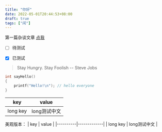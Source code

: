 ```yaml
---
title: "你好"
date: 2022-05-01T20:44:53+08:00
draft: true
tags: ["闲"]
---
```


第一篇杂谈文章 [点我](https://ipv4.qingsdz.top/about/)
- [ ] 待测试
- [x] 已测试


> Stay Hungry. Stay Foolish -- Steve Jobs

```c
int sayHello()
{
    printf("Hello!\n"); // hello everyone
}
```

key | value
--- | ---
long key | long测试中文

美观版本：
| key      | value       |
|----------|-------------|
| long key | long测试中文 |



